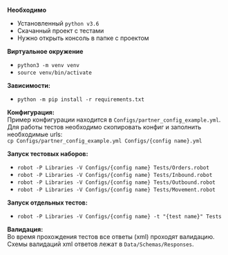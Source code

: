 **Необходимо**
- Установленный `python v3.6`
- Скачанный проект с тестами
- Нужно открыть консоль в папке с проектом

**Виртуальное окружение**
- `python3 -m venv venv`
- `source venv/bin/activate`

**Зависимости:**
- `python -m pip install -r requirements.txt`

**Конфигурация:**  
Пример конфигурации находится в `Configs/partner_config_example.yml`.
Для работы тестов необходимо скопировать конфиг и заполнить необходимые urls:  
`cp Configs/partner_config_example.yml Configs/{config name}.yml`

**Запуск тестовых наборов:**
- `robot -P Libraries -V Configs/{config name} Tests/Orders.robot`
- `robot -P Libraries -V Configs/{config name} Tests/Inbound.robot`
- `robot -P Libraries -V Configs/{config name} Tests/Outbound.robot`
- `robot -P Libraries -V Configs/{config name} Tests/Movement.robot`

**Запуск отдельных тестов:** 
- `robot -P Libraries -V Configs/{config name} -t "{test name}" Tests`

**Валидация:**  
Во время прохождения тестов все ответы (xml) проходят валидацию.
Схемы валидаций xml ответов лежат в `Data/Schemas/Responses`.
